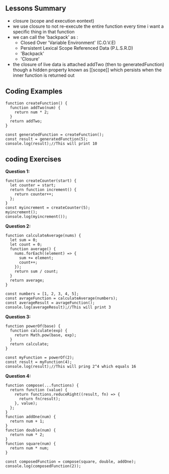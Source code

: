 
## Lessons Summary
- closure (scope and execution eontext)
- we use closure to not re-execute the entire function every time i want a specific thing in that function
- we can call the 'backpack' as :
    + Closed Over 'Variable Environment' (C.O.V.E)
    + Persistent Lexical Scope Referenced Data (P.L.S.R.D)
    + 'Backpack'
    + 'Closure'
- the closure of live data is attached addTwo (then to generatedFunction) though a hidden property known as [[scope]] which persists when the inner function is returned out
## Coding Examples
```
function createFunction() {
  function addTwo(num) {
    return num * 2;
  }
  return addTwo;
}

const generatedFunction = createFunction();
const result = generatedFunction(5);
console.log(result);//This will print 10
```
## coding Exercises
**Question 1:**
```
function createCounter(start) {
  let counter = start;
  return function increment() {
    return counter++;
  };
}
const myincrement = createCounter(5);
myincrement();
console.log(myincrement());
```

**Question 2:**
```
function calculateAverage(nums) {
  let sum = 0;
  let count = 0;
  function average() {
    nums.forEach((element) => {
      sum += element;
      count++;
    });
    return sum / count;
  }
  return average;
}

const numbers = [1, 2, 3, 4, 5];
const avrageFunction = calculateAverage(numbers);
const averageResult = avrageFunction();
console.log(averageResult);//This will print 3
```

**Question 3:**
```
function powerOf(base) {
  function calculate(exp) {
    return Math.pow(base, exp);
  }
  return calculate;
}

const myFunction = powerOf(2);
const result = myFunction(4);
console.log(result);//This will pring 2^4 which equals 16
```

**Question 4:**
```
function compose(...functions) {
  return function (value) {
    return functions.reduceRight((result, fn) => {
      return fn(result);
    }, value);
  };
}
function addOne(num) {
  return num + 1;
}
function double(num) {
  return num * 2;
}
function square(num) {
  return num * num;
}

const composedFunction = compose(square, double, addOne);
console.log(composedFunction(2));
```
